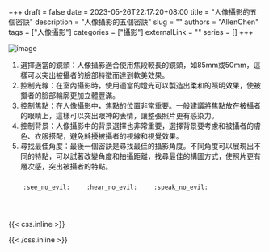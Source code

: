 +++ 
draft = false
date = 2023-05-26T22:17:20+08:00
title = "人像攝影的五個密訣"
description = "人像攝影的五個密訣"
slug = ""
authors = "AllenChen"
tags = ["人像攝影"]
categories = ["攝影"]
externalLink = ""
series = []
+++

![image](/images/post/A-rabbit-with-big-blue-eyes-taking-photo-with-a-beauty-female-rabbit-with-Van-Gogh-style.jpeg)

1. 選擇適當的鏡頭：人像攝影適合使用焦段較長的鏡頭，如85mm或50mm，這樣可以突出被攝者的臉部特徵而達到軟美效果。
2. 控制光線：在室內攝影時，使用適當的燈光可以製造出柔和的照明效果，使被攝者的臉部輪廓更加立體豐滿。
3. 控制焦點：在人像攝影中，焦點的位置非常重要。一般建議將焦點放在被攝者的眼睛上，這樣可以突出眼神的表情，讓整張照片更有感染力。
4. 控制背景：人像攝影中的背景選擇也非常重要，選擇背景要考慮和被攝者的膚色、衣服搭配，避免幹擾被攝者的視線和視覺效果。
5. 尋找最佳角度：最後一個密訣是尋找最佳的攝影角度。不同角度可以展現出不同的特點，可以試著改變角度和拍攝距離，找尋最佳的構圖方式，使照片更有層次感，突出被攝者的特點。


<p><span class="nowrap"><span class="emojify">🙈</span> <code>:see_no_evil:</code></span>  <span class="nowrap"><span class="emojify">🙉</span> <code>:hear_no_evil:</code></span>  <span class="nowrap"><span class="emojify">🙊</span> <code>:speak_no_evil:</code></span></p>
<br>
    

{{< css.inline >}}
<style>
.emojify {
	font-family: Apple Color Emoji, Segoe UI Emoji, NotoColorEmoji, Segoe UI Symbol, Android Emoji, EmojiSymbols;
	font-size: 2rem;
	vertical-align: middle;
}
@media screen and (max-width:650px) {
  .nowrap {
    display: block;
    margin: 25px 0;
  }
}
</style>
{{< /css.inline >}}
